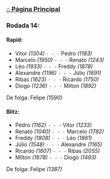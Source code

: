 ### [⌂ Página Principal](https://grupo-de-xadrez.github.io/)

### Rodada 14:

#### Rapid:

* Vitor *(1304)* `· - ·` Pedro *(1183)*  
* Marcelo *(1950)* `· - ·` Renato *(1243)*  
* Léo *(1933)* `· - ·` Freddy *(1878)*  
* Alexandre *(1196)* `· - ·` Júlio *(1691)*  
* Ribas *(1623)* `· - ·` Ricardo *(1750)*  
* Diogo *(1236)* `· - ·` Milton *(1892)*  

De folga: Felipe *(1590)*

#### Blitz:

* Pedro *(1162)* `· - ·` Vitor *(1233)*  
* Renato *(1040)* `· - ·` Marcelo *(1782)*  
* Freddy *(1808)* `· - ·` Léo *(1861)*  
* Júlio *(1548)* `· - ·` Alexandre *(1165)*  
* Ricardo *(1607)* `· - ·` Ribas *(2055)*  
* Milton *(1678)* `· - ·` Diogo *(1493)*  

De folga: Felipe *(1387)*

